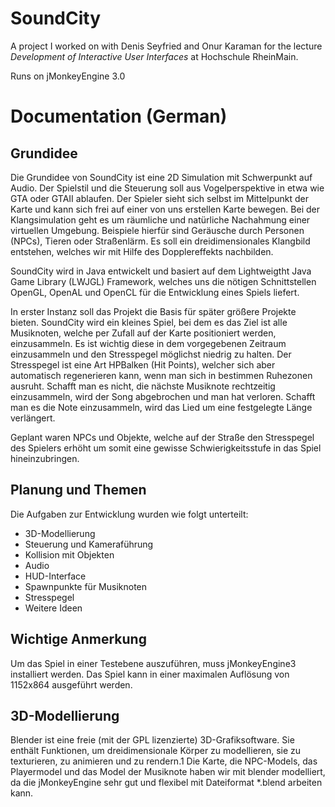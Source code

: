 # SoundCity
A project I worked on with Denis Seyfried and Onur Karaman for the lecture *Development of Interactive User Interfaces* at Hochschule RheinMain.

Runs on jMonkeyEngine 3.0

# Documentation (German)

## Grundidee
Die Grundidee von SoundCity ist eine 2D Simulation mit Schwerpunkt auf Audio. Der Spielstil und die Steuerung soll aus Vogelperspektive in etwa wie GTA oder GTAII ablaufen. Der Spieler sieht sich selbst im Mittelpunkt der Karte und kann sich frei auf einer von uns erstellen Karte bewegen. Bei der Klangsimulation geht es um räumliche und natürliche Nachahmung einer virtuellen Umgebung. Beispiele hierfür sind Geräusche durch Personen (NPCs), Tieren oder Straßenlärm. Es soll ein dreidimensionales Klangbild entstehen, welches wir mit Hilfe des Dopplereffekts nachbilden.

SoundCity wird in Java entwickelt und basiert auf dem Lightweigtht Java Game Library (LWJGL) Framework, welches uns die nötigen Schnittstellen OpenGL, OpenAL und OpenCL für die Entwicklung eines Spiels liefert.

In erster Instanz soll das Projekt die Basis für später größere Projekte bieten. SoundCity wird ein kleines Spiel, bei dem es das Ziel ist alle Musiknoten, welche per Zufall auf der Karte positioniert werden, einzusammeln. Es ist wichtig diese in dem vorgegebenen Zeitraum einzusammeln und den Stresspegel möglichst niedrig zu halten. Der Stresspegel ist eine Art HP­Balken (Hit Points), welcher sich aber automatisch regenerieren kann, wenn man sich in bestimmen Ruhezonen ausruht. Schafft man es nicht, die nächste Musiknote rechtzeitig einzusammeln, wird der Song abgebrochen und man hat verloren. Schafft man es die Note einzusammeln, wird das Lied um eine festgelegte Länge verlängert.

Geplant waren NPCs und Objekte, welche auf der Straße den Stresspegel des Spielers erhöht um somit eine gewisse Schwierigkeitsstufe in das Spiel hineinzubringen.

## Planung und Themen
Die Aufgaben zur Entwicklung wurden wie folgt unterteilt:

* 3D-Modellierung
* Steuerung und Kameraführung
* Kollision mit Objekten
* Audio
* HUD-Interface
* Spawnpunkte für Musiknoten
* Stresspegel
* Weitere Ideen

## Wichtige Anmerkung
Um das Spiel in einer Testebene auszuführen, muss jMonkeyEngine3 installiert werden. Das Spiel kann in einer maximalen Auflösung von 1152x864 ausgeführt werden.

## 3D-Modellierung
Blender ist eine freie (mit der GPL lizenzierte) 3D-Grafiksoftware. Sie enthält Funktionen, um dreidimensionale Körper zu modellieren, sie zu texturieren, zu animieren und zu rendern.1 Die Karte, die NPC-Models, das Playermodel und das Model der Musiknote haben wir mit blender modelliert, da die jMonkeyEngine sehr gut und flexibel mit Dateiformat *.blend arbeiten kann.
